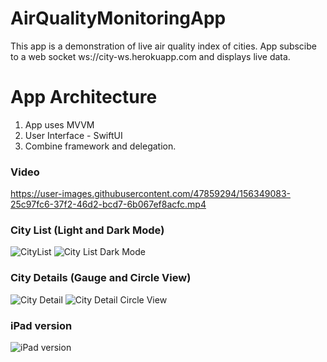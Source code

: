 # AirQualityMonitoringApp
This app is a demonstration of live air quality index of cities. App subscibe to a web socket ws://city-ws.herokuapp.com and displays live data.

# App Architecture
1. App uses MVVM
2. User Interface - SwiftUI
3. Combine framework and delegation.

### Video
https://user-images.githubusercontent.com/47859294/156349083-25c97fc6-37f2-46d2-bcd7-6b067ef8acfc.mp4

### City List (Light and Dark Mode)
![CityList](https://user-images.githubusercontent.com/47859294/156344328-e01053b2-89c2-4d98-9c8f-5cc04bb90d7f.png) ![City List Dark Mode](https://user-images.githubusercontent.com/47859294/156344347-54fa4899-283b-4a14-bdee-a6d033f5b257.png) 

### City Details (Gauge and Circle View)
![City Detail](https://user-images.githubusercontent.com/47859294/156344369-27f28aa6-e26a-4721-bed9-6b4aff622c16.png) ![City Detail Circle View](https://user-images.githubusercontent.com/47859294/156344384-3e376d01-3835-474a-89a8-3cf1078ba7e0.png)

### iPad version
![iPad version](https://user-images.githubusercontent.com/47859294/156344393-052b7d67-ea1a-4e1a-8df2-93c60a389fa7.png)

